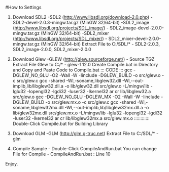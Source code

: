 #How to Settings

1. Download SDL2
     -SDL2 (http://www.libsdl.org/download-2.0.php) - SDL2-devel-2.0.3-mingw.tar.gz (MinGW 32/64-bit)
     -SDL2_image (http://www.libsdl.org/projects/SDL_image/) - SDL2_image-devel-2.0.0-mingw.tar.gz (MinGW 32/64-bit)
     -SDL2_mixer (http://www.libsdl.org/projects/SDL_mixer/) - SDL2_mixer-devel-2.0.0-mingw.tar.gz (MinGW 32/64-bit)
   Extract File to C:/SDL/* - SDL2-2.0.3, SDL2_image-2.0.0, SDL2_mixer-2.0.0
   
2. Download Glew
     -GLEW (http://glew.sourceforge.net/) - Source TGZ
   Extract File Glew to C:/* - glew-1.12.0
      Create Compile.bat in Directory and Copy and Paste Code to Compile.bat
::: CODE :::
gcc -DGLEW_NO_GLU -O2 -Wall -W -Iinclude  -DGLEW_BUILD -o src/glew.o -c src/glew.c
gcc -shared -Wl,-soname,libglew32.dll -Wl,--out-implib,lib/libglew32.dll.a    -o lib/glew32.dll src/glew.o -L/mingw/lib -lglu32 -lopengl32 -lgdi32 -luser32 -lkernel32
ar cr lib/libglew32.a src/glew.o
gcc -DGLEW_NO_GLU -DGLEW_MX -O2 -Wall -W -Iinclude  -DGLEW_BUILD -o src/glew.mx.o -c src/glew.c
gcc -shared -Wl,-soname,libglew32mx.dll -Wl,--out-implib,lib/libglew32mx.dll.a -o lib/glew32mx.dll src/glew.mx.o -L/mingw/lib -lglu32 -lopengl32 -lgdi32 -luser32 -lkernel32
ar cr lib/libglew32mx.a src/glew.mx.o
::::::::::::
      Double-Click Compile.bat for Building Library
      
3. Download GLM
     -GLM (http://glm.g-truc.net)
   Extract File to C:/SDL/* - glm
   
4. Compile Sample - Double-Click CompileAndRun.bat
   You can change File for Compile - CompileAndRun.bat : Line 10

Enjoy.
